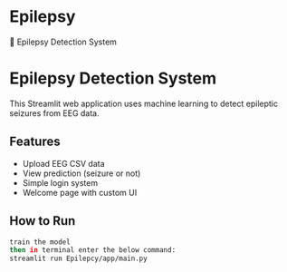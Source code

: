 # Epilepsy

🧠 Epilepsy Detection System

# Epilepsy Detection System

This Streamlit web application uses machine learning to detect epileptic seizures from EEG data.

## Features
- Upload EEG CSV data
- View prediction (seizure or not)
- Simple login system
- Welcome page with custom UI

## How to Run
```bash
train the model
then in terminal enter the below command:
streamlit run Epilepcy/app/main.py

